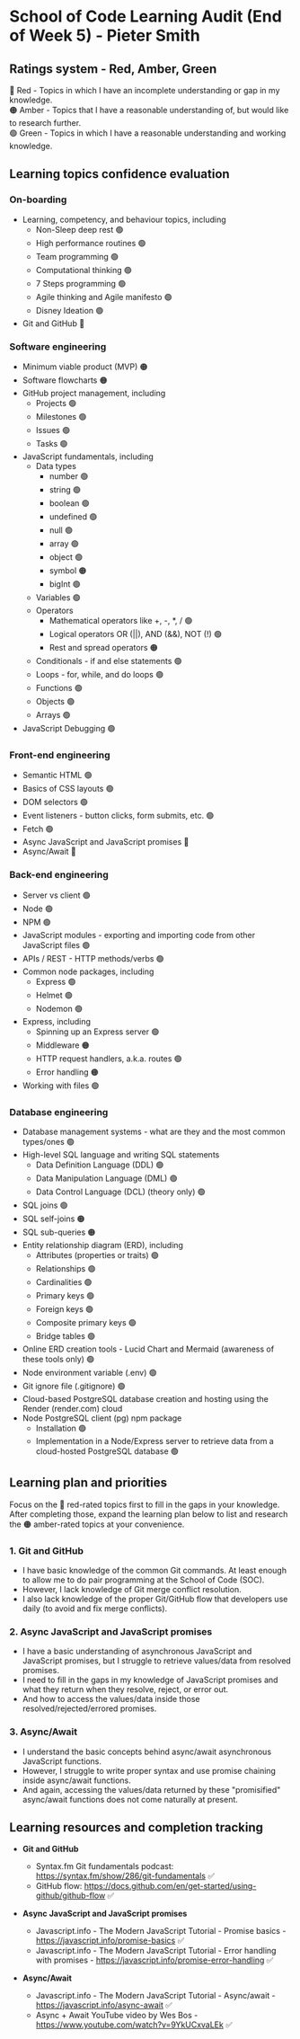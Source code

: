 # School of Code Learning Audit (End of Week 5) - Pieter Smith

## Ratings system - Red, Amber, Green

🔴 Red - Topics in which I have an incomplete understanding or gap in my knowledge.  
🟠 Amber - Topics that I have a reasonable understanding of, but would like to research further.  
🟢 Green - Topics in which I have a reasonable understanding and working knowledge.  

## Learning topics confidence evaluation

### On-boarding

- Learning, competency, and behaviour topics, including
  - Non-Sleep deep rest 🟢
  - High performance routines 🟢
  - Team programming 🟢
  - Computational thinking 🟢
  - 7 Steps programming 🟢
  - Agile thinking and Agile manifesto 🟢
  - Disney Ideation 🟢
- Git and GitHub 🔴

### Software engineering

- Minimum viable product (MVP) 🟠
- Software flowcharts 🟠
- GitHub project management, including
  - Projects 🟢
  - Milestones 🟢
  - Issues 🟢
  - Tasks 🟢
- JavaScript fundamentals, including
  - Data types
    - number 🟢
    - string 🟢
    - boolean 🟢
    - undefined 🟢
    - null 🟢
    - array 🟢
    - object 🟢
    - symbol 🟠
    - bigInt 🟢
  - Variables 🟢
  - Operators
    - Mathematical operators like +, -, \*, / 🟢
    - Logical operators OR (||), AND (&&), NOT (!) 🟢
    - Rest and spread operators 🟠
  - Conditionals - if and else statements 🟢
  - Loops - for, while, and do loops 🟢
  - Functions 🟢
  - Objects 🟢
  - Arrays 🟢
- JavaScript Debugging 🟢

### Front-end engineering

- Semantic HTML 🟢
- Basics of CSS layouts 🟢
- DOM selectors 🟢
- Event listeners - button clicks, form submits, etc. 🟢
- Fetch 🟢
- Async JavaScript and JavaScript promises 🔴
- Async/Await 🔴

### Back-end engineering

- Server vs client 🟢
- Node 🟢
- NPM 🟢
- JavaScript modules - exporting and importing code from other JavaScript files 🟢
- APIs / REST - HTTP methods/verbs 🟢
- Common node packages, including
  - Express 🟢
  - Helmet 🟢
  - Nodemon 🟢
- Express, including
  - Spinning up an Express server 🟢
  - Middleware 🟠
  - HTTP request handlers, a.k.a. routes 🟢
  - Error handling 🟠
- Working with files 🟢

### Database engineering

- Database management systems - what are they and the most common types/ones 🟢
- High-level SQL language and writing SQL statements
  - Data Definition Language (DDL) 🟢
  - Data Manipulation Language (DML) 🟢
  - Data Control Language (DCL) (theory only) 🟢
- SQL joins 🟢
- SQL self-joins 🟠
- SQL sub-queries 🟠
- Entity relationship diagram (ERD), including
  - Attributes (properties or traits) 🟢
  - Relationships 🟢
  - Cardinalities 🟢
  - Primary keys 🟢
  - Foreign keys 🟢
  - Composite primary keys 🟢
  - Bridge tables 🟢
- Online ERD creation tools - Lucid Chart and Mermaid (awareness of these tools only) 🟢
- Node environment variable (.env) 🟢
- Git ignore file (.gitignore) 🟢
- Cloud-based PostgreSQL database creation and hosting using the Render (render.com) cloud
- Node PostgreSQL client (pg) npm package
  - Installation 🟢
  - Implementation in a Node/Express server to retrieve data from a cloud-hosted PostgreSQL database 🟢

## Learning plan and priorities

Focus on the 🔴 red-rated topics first to fill in the gaps in your knowledge. After completing those, expand the learning plan below to list and research the 🟠 amber-rated topics at your convenience.

### 1. Git and GitHub

- I have basic knowledge of the common Git commands. At least enough to allow me to do pair programming at the School of Code (SOC).
- However, I lack knowledge of Git merge conflict resolution.
- I also lack knowledge of the proper Git/GitHub flow that developers use daily (to avoid and fix merge conflicts).

### 2. Async JavaScript and JavaScript promises

- I have a basic understanding of asynchronous JavaScript and JavaScript promises, but I struggle to retrieve values/data from resolved promises.
- I need to fill in the gaps in my knowledge of JavaScript promises and what they return when they resolve, reject, or error out.
- And how to access the values/data inside those resolved/rejected/errored promises.

### 3. Async/Await

- I understand the basic concepts behind async/await asynchronous JavaScript functions.
- However, I struggle to write proper syntax and use promise chaining inside async/await functions.
- And again, accessing the values/data returned by these "promisified" async/await functions does not come naturally at present.

## Learning resources and completion tracking

- **Git and GitHub**

  - Syntax.fm Git fundamentals podcast: https://syntax.fm/show/286/git-fundamentals ✅
  - GitHub flow: https://docs.github.com/en/get-started/using-github/github-flow ✅

- **Async JavaScript and JavaScript promises**

  - Javascript.info - The Modern JavaScript Tutorial - Promise basics - https://javascript.info/promise-basics ✅
  - Javascript.info - The Modern JavaScript Tutorial - Error handling with promises - https://javascript.info/promise-error-handling ✅

- **Async/Await**
  - Javascript.info - The Modern JavaScript Tutorial - Async/await - https://javascript.info/async-await ✅
  - Async + Await YouTube video by Wes Bos - https://www.youtube.com/watch?v=9YkUCxvaLEk ✅
